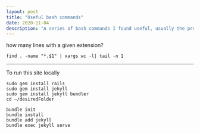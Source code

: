 ```yaml
---
layout: post
title: "Useful bash commands"
date: 2020-11-04
description: "A series of bash commands I found useful, usually the product of some minutes of research or tinkering."
---
```


how many lines with a given extension?

```find . -name "*.$1" | xargs wc -l| tail -n 1```

---

To run this site locally

```
sudo gem install rails
sudo gem install jekyll
sudo gem install jekyll bundler
cd ~/desiredFolder

bundle init
bundle install
bundle add jekyll
bundle exec jekyll serve
```

